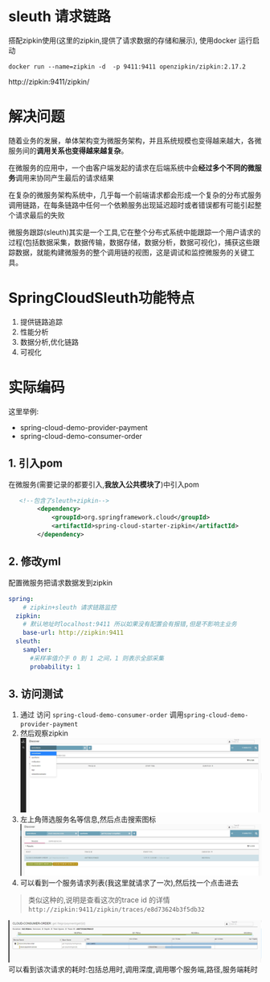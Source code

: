 
# sleuth 请求链路

搭配zipkin使用(这里的zipkin,提供了请求数据的存储和展示), 使用docker 运行启动

```shell script
docker run --name=zipkin -d  -p 9411:9411 openzipkin/zipkin:2.17.2
```

http://zipkin:9411/zipkin/

 
# 解决问题

随着业务的发展，单体架构变为微服务架构，并且系统规模也变得越来越大，各微服务间的**调用关系也变得越来越复杂**。

在微服务的应用中，一个由客户端发起的请求在后端系统中会**经过多个不同的微服务**调用来协同产生最后的请求结果

在复杂的微服务架构系统中，几乎每一个前端请求都会形成一个复杂的分布式服务调用链路，在每条链路中任何一个依赖服务出现延迟超时或者错误都有可能引起整个请求最后的失败


微服务跟踪(sleuth)其实是一个工具,它在整个分布式系统中能跟踪一个用户请求的过程(包括数据采集，数据传输，数据存储，数据分析，数据可视化)，捕获这些跟踪数据，就能构建微服务的整个调用链的视图，这是调试和监控微服务的关键工具。

# SpringCloudSleuth功能特点

1. 提供链路追踪	
2. 性能分析	
3. 数据分析,优化链路	
4. 可视化

# 实际编码

这里举例:
- spring-cloud-demo-provider-payment
- spring-cloud-demo-consumer-order

## 1. 引入pom

在微服务(需要记录的都要引入,**我放入公共模块了**)中引入pom

```xml
   <!--包含了sleuth+zipkin-->
        <dependency>
            <groupId>org.springframework.cloud</groupId>
            <artifactId>spring-cloud-starter-zipkin</artifactId>
        </dependency>

```

## 2. 修改yml

配置微服务把请求数据发到zipkin

```yaml
spring:
    # zipkin+sleuth 请求链路监控
  zipkin:
    # 默认地址时localhost:9411 所以如果没有配置会有报错,但是不影响主业务
    base-url: http://zipkin:9411
  sleuth:
    sampler:
      #采样率值介于 0 到 1 之间，1 则表示全部采集
      probability: 1
```



## 3. 访问测试

1. 通过 访问 `spring-cloud-demo-consumer-order` 调用`spring-cloud-demo-provider-payment` 
2. 然后观察zipkin
![](img/zipkin-dashboard.jpg)
3. 左上角筛选服务名等信息,然后点击搜索图标
![](img/zipkin-dashboard-filter.jpg)
4. 可以看到一个服务请求列表(我这里就请求了一次),然后找一个点击进去
> 类似这种的,说明是查看这次的trace id 的详情 `http://zipkin:9411/zipkin/traces/e8d73624b3f5db32`

![](img/zipkin-dashboard-filter-trace-id.jpg)
可以看到该次请求的耗时:包括总用时,调用深度,调用哪个服务端,路径,服务端耗时

